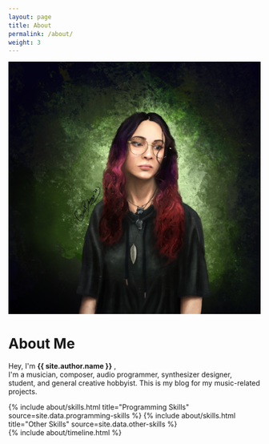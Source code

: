 ```yaml
---
layout: page
title: About
permalink: /about/
weight: 3
---
```


![Portrait](https://github.com/CocoaBeanzz/CocoaBeanzz.github.io/blob/main/_media/me_painting_5_12_23_SMALL.png?raw=true)

# **About Me**

Hey, I'm **{{ site.author.name }}** ,<br>
I'm a musician, composer, audio programmer, synthesizer designer, student, and general creative hobbyist. This is my blog for my music-related projects. 

<div class="row">
{% include about/skills.html title="Programming Skills" source=site.data.programming-skills %}
{% include about/skills.html title="Other Skills" source=site.data.other-skills %}
</div>

<div class="row">
{% include about/timeline.html %}
</div>